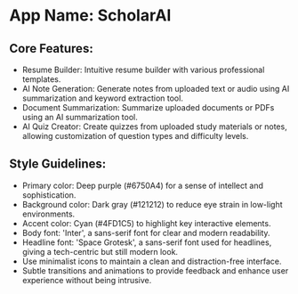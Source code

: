 # **App Name**: ScholarAI

## Core Features:

- Resume Builder: Intuitive resume builder with various professional templates.
- AI Note Generation: Generate notes from uploaded text or audio using AI summarization and keyword extraction tool.
- Document Summarization: Summarize uploaded documents or PDFs using an AI summarization tool.
- AI Quiz Creator: Create quizzes from uploaded study materials or notes, allowing customization of question types and difficulty levels.

## Style Guidelines:

- Primary color: Deep purple (#6750A4) for a sense of intellect and sophistication.
- Background color: Dark gray (#121212) to reduce eye strain in low-light environments.
- Accent color: Cyan (#4FD1C5) to highlight key interactive elements.
- Body font: 'Inter', a sans-serif font for clear and modern readability.
- Headline font: 'Space Grotesk', a sans-serif font used for headlines, giving a tech-centric but still modern look.
- Use minimalist icons to maintain a clean and distraction-free interface.
- Subtle transitions and animations to provide feedback and enhance user experience without being intrusive.